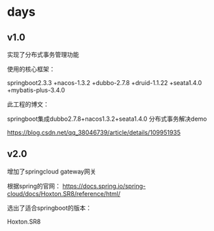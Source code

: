 # days
## v1.0
实现了分布式事务管理功能

使用的核心框架：

springboot2.3.3 +nacos-1.3.2 +dubbo-2.7.8 +druid-1.1.22 +seata1.4.0 +mybatis-plus-3.4.0

此工程的博文： 

springboot集成dubbo2.7.8+nacos1.3.2+seata1.4.0 分布式事务解决demo

https://blog.csdn.net/qq_38046739/article/details/109951935

## v2.0

增加了springcloud gateway网关

根据spring的官网：
https://docs.spring.io/spring-cloud/docs/Hoxton.SR8/reference/html/

选出了适合springboot的版本：

Hoxton.SR8


